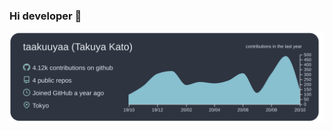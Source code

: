 ### Hi developer 👋

<!--
**taakuuyaa/taakuuyaa** is a ✨ _special_ ✨ repository because its `README.md` (this file) appears on your GitHub profile.

Here are some ideas to get you started:

- 🔭 I’m currently working on ...
- 🌱 I’m currently learning ...
- 👯 I’m looking to collaborate on ...
- 🤔 I’m looking for help with ...
- 💬 Ask me about ...
- 📫 How to reach me: ...
- 😄 Pronouns: ...
- ⚡ Fun fact: ...
-->

[![](https://raw.githubusercontent.com/taakuuyaa/taakuuyaa/main/profile-summary-card-output/nord_dark/0-profile-details.svg)](https://github.com/vn7n24fzkq/github-profile-summary-cards)

